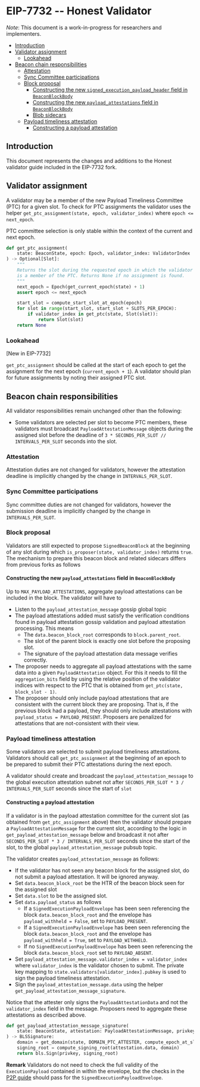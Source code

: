 # EIP-7732 -- Honest Validator

*Note*: This document is a work-in-progress for researchers and implementers.

<!-- mdformat-toc start --slug=github --no-anchors --maxlevel=6 --minlevel=2 -->

- [Introduction](#introduction)
- [Validator assignment](#validator-assignment)
  - [Lookahead](#lookahead)
- [Beacon chain responsibilities](#beacon-chain-responsibilities)
  - [Attestation](#attestation)
  - [Sync Committee participations](#sync-committee-participations)
  - [Block proposal](#block-proposal)
    - [Constructing the new `signed_execution_payload_header` field in `BeaconBlockBody`](#constructing-the-new-signed_execution_payload_header-field-in-beaconblockbody)
    - [Constructing the new `payload_attestations` field in `BeaconBlockBody`](#constructing-the-new-payload_attestations-field-in-beaconblockbody)
    - [Blob sidecars](#blob-sidecars)
  - [Payload timeliness attestation](#payload-timeliness-attestation)
    - [Constructing a payload attestation](#constructing-a-payload-attestation)

<!-- mdformat-toc end -->

## Introduction

This document represents the changes and additions to the Honest validator guide
included in the EIP-7732 fork.

## Validator assignment

A validator may be a member of the new Payload Timeliness Committee (PTC) for a
given slot. To check for PTC assignments the validator uses the helper
`get_ptc_assignment(state, epoch, validator_index)` where `epoch <= next_epoch`.

PTC committee selection is only stable within the context of the current and
next epoch.

```python
def get_ptc_assignment(
    state: BeaconState, epoch: Epoch, validator_index: ValidatorIndex
) -> Optional[Slot]:
    """
    Returns the slot during the requested epoch in which the validator with index `validator_index`
    is a member of the PTC. Returns None if no assignment is found.
    """
    next_epoch = Epoch(get_current_epoch(state) + 1)
    assert epoch <= next_epoch

    start_slot = compute_start_slot_at_epoch(epoch)
    for slot in range(start_slot, start_slot + SLOTS_PER_EPOCH):
        if validator_index in get_ptc(state, Slot(slot)):
            return Slot(slot)
    return None
```

### Lookahead

[New in EIP-7732]

`get_ptc_assignment` should be called at the start of each epoch to get the
assignment for the next epoch (`current_epoch + 1`). A validator should plan for
future assignments by noting their assigned PTC slot.

## Beacon chain responsibilities

All validator responsibilities remain unchanged other than the following:

- Some validators are selected per slot to become PTC members, these validators
  must broadcast `PayloadAttestationMessage` objects during the assigned slot
  before the deadline of `3 * SECONDS_PER_SLOT // INTERVALS_PER_SLOT` seconds
  into the slot.

### Attestation

Attestation duties are not changed for validators, however the attestation
deadline is implicitly changed by the change in `INTERVALS_PER_SLOT`.

### Sync Committee participations

Sync committee duties are not changed for validators, however the submission
deadline is implicitly changed by the change in `INTERVALS_PER_SLOT`.

### Block proposal

Validators are still expected to propose `SignedBeaconBlock` at the beginning of
any slot during which `is_proposer(state, validator_index)` returns `true`. The
mechanism to prepare this beacon block and related sidecars differs from
previous forks as follows

#### Constructing the new `payload_attestations` field in `BeaconBlockBody`

Up to `MAX_PAYLOAD_ATTESTATIONS`, aggregate payload attestations can be included
in the block. The validator will have to

- Listen to the `payload_attestation_message` gossip global topic
- The payload attestations added must satisfy the verification conditions found
  in payload attestation gossip validation and payload attestation processing.
  This means
  - The `data.beacon_block_root` corresponds to `block.parent_root`.
  - The slot of the parent block is exactly one slot before the proposing slot.
  - The signature of the payload attestation data message verifies correctly.
- The proposer needs to aggregate all payload attestations with the same data
  into a given `PayloadAttestation` object. For this it needs to fill the
  `aggregation_bits` field by using the relative position of the validator
  indices with respect to the PTC that is obtained from
  `get_ptc(state, block_slot - 1)`.
- The proposer should only include payload attestations that are consistent with
  the current block they are proposing. That is, if the previous block had a
  payload, they should only include attestations with
  `payload_status = PAYLOAD_PRESENT`. Proposers are penalized for attestations
  that are not-consistent with their view.

### Payload timeliness attestation

Some validators are selected to submit payload timeliness attestations.
Validators should call `get_ptc_assignment` at the beginning of an epoch to be
prepared to submit their PTC attestations during the next epoch.

A validator should create and broadcast the `payload_attestation_message` to the
global execution attestation subnet not after
`SECONDS_PER_SLOT * 3 / INTERVALS_PER_SLOT` seconds since the start of `slot`

#### Constructing a payload attestation

If a validator is in the payload attestation committee for the current slot (as
obtained from `get_ptc_assignment` above) then the validator should prepare a
`PayloadAttestationMessage` for the current slot, according to the logic in
`get_payload_attestation_message` below and broadcast it not after
`SECONDS_PER_SLOT * 3 / INTERVALS_PER_SLOT` seconds since the start of the slot,
to the global `payload_attestation_message` pubsub topic.

The validator creates `payload_attestation_message` as follows:

- If the validator has not seen any beacon block for the assigned slot, do not
  submit a payload attestation. It will be ignored anyway.
- Set `data.beacon_block_root` be the HTR of the beacon block seen for the
  assigned slot
- Set `data.slot` to be the assigned slot.
- Set `data.payload_status` as follows
  - If a `SignedExecutionPayloadEnvelope` has been seen referencing the block
    `data.beacon_block_root` and the envelope has `payload_withheld = False`,
    set to `PAYLOAD_PRESENT`.
  - If a `SignedExecutionPayloadEnvelope` has been seen referencing the block
    `data.beacon_block_root` and the envelope has `payload_withheld = True`, set
    to `PAYLOAD_WITHHELD`.
  - If no `SignedExecutionPayloadEnvelope` has been seen referencing the block
    `data.beacon_block_root` set to `PAYLOAD_ABSENT`.
- Set `payload_attestation_message.validator_index = validator_index` where
  `validator_index` is the validator chosen to submit. The private key mapping
  to `state.validators[validator_index].pubkey` is used to sign the payload
  timeliness attestation.
- Sign the `payload_attestation_message.data` using the helper
  `get_payload_attestation_message_signature`.

Notice that the attester only signs the `PayloadAttestationData` and not the
`validator_index` field in the message. Proposers need to aggregate these
attestations as described above.

```python
def get_payload_attestation_message_signature(
    state: BeaconState, attestation: PayloadAttestationMessage, privkey: int
) -> BLSSignature:
    domain = get_domain(state, DOMAIN_PTC_ATTESTER, compute_epoch_at_slot(attestation.data.slot))
    signing_root = compute_signing_root(attestation.data, domain)
    return bls.Sign(privkey, signing_root)
```

**Remark** Validators do not need to check the full validity of the
`ExecutionPayload` contained in within the envelope, but the checks in the
[P2P guide](./p2p-interface.md) should pass for the
`SignedExecutionPayloadEnvelope`.
